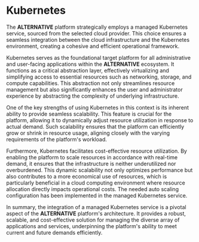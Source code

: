 # Kubernetes

The **ALTERNATIVE** platform strategically employs a managed Kubernetes service, sourced from the selected cloud provider. This choice ensures a seamless integration between the cloud infrastructure and the Kubernetes environment, creating a cohesive and efficient operational framework.

Kubernetes serves as the foundational target platform for all administrative and user-facing applications within the **ALTERNATIVE** ecosystem. It functions as a critical abstraction layer, effectively virtualizing and simplifying access to essential resources such as networking, storage, and compute capabilities. This abstraction not only streamlines resource management but also significantly enhances the user and administrator experience by abstracting the complexity of underlying infrastructure.

One of the key strengths of using Kubernetes in this context is its inherent ability to provide seamless scalability. This feature is crucial for the platform, allowing it to dynamically adjust resource utilization in response to actual demand. Such scalability ensures that the platform can efficiently grow or shrink in resource usage, aligning closely with the varying requirements of the platform's workload.

Furthermore, Kubernetes facilitates cost-effective resource utilization. By enabling the platform to scale resources in accordance with real-time demand, it ensures that the infrastructure is neither underutilized nor overburdened. This dynamic scalability not only optimizes performance but also contributes to a more economical use of resources, which is particularly beneficial in a cloud computing environment where resource allocation directly impacts operational costs. The needed auto scaling configuration has been implemented in the managed Kubernetes service.

In summary, the integration of a managed Kubernetes service is a pivotal aspect of the **ALTERNATIVE** platform's architecture. It provides a robust, scalable, and cost-effective solution for managing the diverse array of applications and services, underpinning the platform's ability to meet current and future demands efficiently.